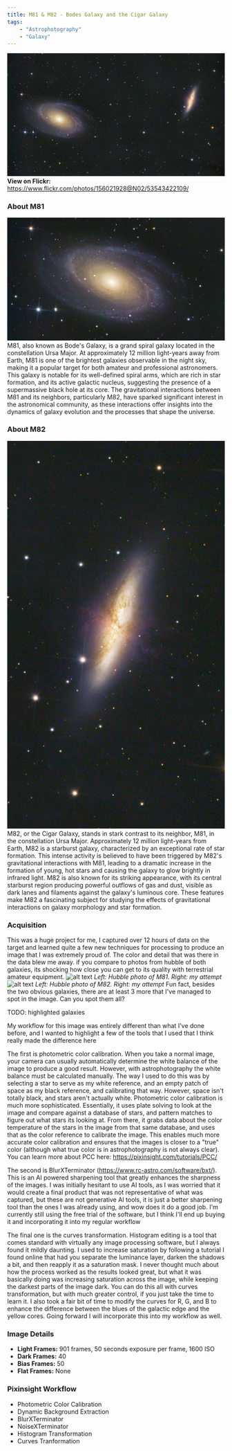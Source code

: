 ```yaml
---
title: M81 & M82 - Bodes Galaxy and the Cigar Galaxy
tags: 
    - "Astrophotography"
    - "Galaxy"
---
```

![alt text](m81-m82.png)
**View on Flickr:** https://www.flickr.com/photos/156021928@N02/53543422109/
### About M81
![alt text](m81.png)
M81, also known as Bode's Galaxy, is a grand spiral galaxy located in the constellation Ursa Major. At approximately 12 million light-years away from Earth, M81 is one of the brightest galaxies observable in the night sky, making it a popular target for both amateur and professional astronomers. This galaxy is notable for its well-defined spiral arms, which are rich in star formation, and its active galactic nucleus, suggesting the presence of a supermassive black hole at its core. The gravitational interactions between M81 and its neighbors, particularly M82, have sparked significant interest in the astronomical community, as these interactions offer insights into the dynamics of galaxy evolution and the processes that shape the universe.
### About M82
![alt text](m82.png)
M82, or the Cigar Galaxy, stands in stark contrast to its neighbor, M81, in the constellation Ursa Major. Approximately 12 million light-years from Earth, M82 is a starburst galaxy, characterized by an exceptional rate of star formation. This intense activity is believed to have been triggered by M82's gravitational interactions with M81, leading to a dramatic increase in the formation of young, hot stars and causing the galaxy to glow brightly in infrared light. M82 is also known for its striking appearance, with its central starburst region producing powerful outflows of gas and dust, visible as dark lanes and filaments against the galaxy's luminous core. These features make M82 a fascinating subject for studying the effects of gravitational interactions on galaxy morphology and star formation.

### Acquisition
This was a huge project for me, I captured over 12 hours of data on the target and learned quite a few new techniques for processing to produce an image that I was extremely proud of. The color and detail that was there in the data blew me away. if you compare to photos from hubble of both galaxies, its shocking how close you can get to its quality with terrestrial amateur equipment.
![alt text](bodes-hubble.png)
*Left: Hubble photo of M81. Right: my attempt*
![alt text](cigar-hubble.png)
*Left: Hubble photo of M82. Right: my attempt*
Fun fact, besides the two obvious galaxies, there are at least 3 more that I've managed to spot in the image. Can you spot them all?

TODO: highlighted galaxies

My workflow for this image was entirely different than what I've done before, and I wanted to highlight a few of the tools that I used that I think really made the difference here

The first is photometric color calibration. When you take a normal image, your camera can usually automatically determine the white balance of the image to produce a good result. However, with astrophotography the white balance must be calculated manually. The way I used to do this was by selecting a star to serve as my white reference, and an empty patch of space as my black reference, and calibrating that way. However, space isn't totally black, and stars aren't actually white. Photometric color calibration is much more sophisticated. Essentially, it uses plate solving to look at the image and compare against a database of stars, and pattern matches to figure out what stars its looking at. From there, it grabs data about the color temperature of the stars in the image from that same database, and uses that as the color reference to calibrate the image. This enables much more accurate color calibration and ensures that the images is closer to a "true" color (although what true color is in astrophotography is not always clear). You can learn more about PCC here: https://pixinsight.com/tutorials/PCC/

The second is BlurXTerminator (https://www.rc-astro.com/software/bxt/). This is an AI powered sharpening tool that greatly enhances the sharpness of the images. I was initially hesitant to use AI tools, as I was worried that it would create a final product that was not representative of what was captured, but these are not generative AI tools, it is just a better sharpening tool than the ones I was already using, and wow does it do a good job. I'm currently still using the free trial of the software, but I think I'll end up buying it and incorporating it into my regular workflow

The final one is the curves transformation. Histogram editing is a tool that comes standard with virtually any image processing software, but I always found it mildly daunting. I used to increase saturation by following a tutorial I found online that had you separate the luminance layer, darken the shadows a bit, and then reapply it as a saturation mask. I never thought much about how the process worked as the results looked great, but what it was basically doing was increasing saturation across the image, while keeping the darkest parts of the image dark. You can do this all with curves transformation, but with much greater control, if you just take the time to learn it. I also took a fair bit of time to modify the curves for R, G, and B to enhance the difference between the blues of the galactic edge and the yellow cores. Going forward I will incorporate this into my workflow as well.

### Image Details
- **Light Frames:** 901 frames, 50 seconds exposure per frame, 1600 ISO
- **Dark Frames:** 40  
- **Bias Frames:** 50  
- **Flat Frames:** None  

### Pixinsight Workflow
- Photometric Color Calibration
- Dynamic Background Extraction
- BlurXTerminator
- NoiseXTerminator
- Histogram Transformation
- Curves Tranformation


